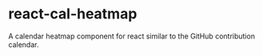 # react-cal-heatmap
A calendar heatmap component for react similar to the GitHub contribution calendar.
